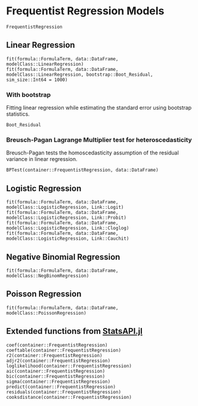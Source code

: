# Frequentist Regression Models

```@docs
FrequentistRegression
```

## Linear Regression 
```@docs
fit(formula::FormulaTerm, data::DataFrame, modelClass::LinearRegression)
fit(formula::FormulaTerm, data::DataFrame, modelClass::LinearRegression, bootstrap::Boot_Residual, sim_size::Int64 = 1000)
```

### With bootstrap
Fitting linear regression while estimating the standard error using bootstrap statistics.   
```@docs
Boot_Residual
```

### Breusch-Pagan Lagrange Multiplier test for heteroscedasticity
Breusch-Pagan tests the homoscedasticity assumption of the residual variance in linear regression. 
```@docs
BPTest(container::FrequentistRegression, data::DataFrame)
```

## Logistic Regression
```@docs
fit(formula::FormulaTerm, data::DataFrame, modelClass::LogisticRegression, Link::Logit)
fit(formula::FormulaTerm, data::DataFrame, modelClass::LogisticRegression, Link::Probit)
fit(formula::FormulaTerm, data::DataFrame, modelClass::LogisticRegression, Link::Cloglog)
fit(formula::FormulaTerm, data::DataFrame, modelClass::LogisticRegression, Link::Cauchit)
```

## Negative Binomial Regression
```@docs
fit(formula::FormulaTerm, data::DataFrame, modelClass::NegBinomRegression)
```

## Poisson Regression
```@docs
fit(formula::FormulaTerm, data::DataFrame, modelClass::PoissonRegression)
```

## Extended functions from [StatsAPI.jl](https://github.com/JuliaStats/StatsAPI.jl)

```@docs
coef(container::FrequentistRegression)
coeftable(container::FrequentistRegression)
r2(container::FrequentistRegression)
adjr2(container::FrequentistRegression)
loglikelihood(container::FrequentistRegression)
aic(container::FrequentistRegression)
bic(container::FrequentistRegression)
sigma(container::FrequentistRegression)
predict(container::FrequentistRegression)
residuals(container::FrequentistRegression)
cooksdistance(container::FrequentistRegression)
```
